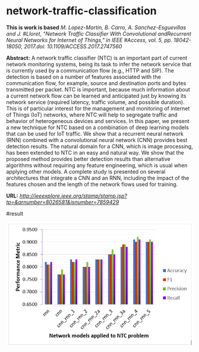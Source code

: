 # network-traffic-classification
**This is work is based** 
*M. Lopez-Martin, B. Carro, A. Sanchez-Esguevillas and J. #Lloret, "Network Traffic Classifier With Convolutional andRecurrent Neural Networks for Internet of Things," in IEEE #Access, vol. 5, pp. 18042-18050, 2017.doi: 10.1109/ACCESS.2017.2747560*

**Abstract:** 
A network traffic classifier (NTC) is an important part of current network monitoring systems, being its task to infer the network service that is currently used by a communication flow (e.g., HTTP and SIP). The detection is based on a number of features associated with the communication flow, for example, source and destination ports and bytes transmitted per packet. NTC is important, because much information about a current network flow can be learned and anticipated just by knowing its network service (required latency, traffic volume, and possible duration). This is of particular interest for the management and monitoring of Internet of Things (IoT) networks, where NTC will help to segregate traffic and behavior of heterogeneous devices and services. In this paper, we present a new technique for NTC based on a combination of deep learning models that can be used for IoT traffic. We show that a recurrent neural network (RNN) combined with a convolutional neural network (CNN) provides best detection results. The natural domain for a CNN, which is image processing, has been extended to NTC in an easy and natural way. We show that the proposed method provides better detection results than alternative algorithms without requiring any feature engineering, which is usual when applying other models. A complete study is presented on several architectures that integrate a CNN and an RNN, including the impact of the features chosen and the length of the network flows used for training.

**URL:** *http://ieeexplore.ieee.org/stamp/stamp.jsp?tp=&arnumber=8026581&isnumber=7859429*

#result 

![](result/result.PNG)
